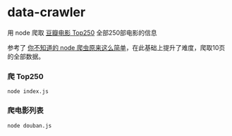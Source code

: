 # data-crawler

用 node 爬取 <a href="https://movie.douban.com/top250" target="_black">豆瓣电影 Top250</a> 全部250部电影的信息

参考了 <a href="https://mp.weixin.qq.com/s/yO8zuFB20eQEg6S37SPEww" target="_black">你不知道的 node 爬虫原来这么简单</a>，在此基础上提升了难度，爬取10页的全部数据。


### 爬 Top250
```
node index.js 
```

### 爬电影列表
```
node douban.js 
```
